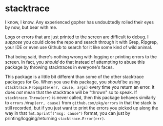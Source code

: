 # stacktrace

I know, I know. Any experienced gopher has undoubtedly rolled their eyes by now, but bear with me.

Logs or errors that are just printed to the screen are difficult to debug. I _suppose_ you could clone the repo and
search through it with Grep, Ripgrep, your IDE or even use Github to search for it like some kind of wild animal.

That being said, there's nothing wrong with logging or printing errors to the screen. In fact, you _should_ do that
instead of attempting to abuse this package by throwing stacktraces in everyone's faces.

This package is a little bit different than some of the other stacktrace packages for Go. When you use this package, you
_should_ be using `stacktrace.Propogate(err, cause, args)` every time you return an error. It does _not_ mean that the
stacktrace will be "thrown" so to speak. If `stacktrace.Throw(err)` is never called, then this package behaves similarly
to `errors.Wrap(err, cause)` from `github.com/pkg/errors` in that the stack is still recorded, but if you just want to
print the errors you picked up along the way in that `fmt.Sprintf("msg: cause")` format, you can just by
printing/logging/returning `stacktrace.Error(err)`.
